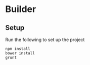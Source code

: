 # Builder

## Setup

Run the following to set up the project

    npm install
    bower install
    grunt
